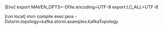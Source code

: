 [Env]
export MAVEN_OPTS=-Dfile.encoding=UTF-8
export LC_ALL=UTF-8


[run local]
mvn compile exec:java -Dstorm.topology=kafka.storm.examples.kafkaTopology